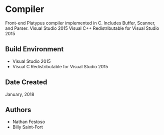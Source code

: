 # Compiler
Front-end Platypus compiler implemented in C. Includes Buffer, Scanner, and Parser. Visual Studio 2015
Visual C++ Redistributable for Visual Studio 2015

## Build Environment
- Visual Studio 2015
- Visual C Redistributable for Visual Studio 2015

## Date Created
January, 2018

## Authors
- Nathan Festoso
- Billy Saint-Fort
